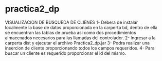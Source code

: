 # practica2_dp


VISUALIZACION DE BUSQUEDA DE CLIENES
1- Debera de instalar localmente la base de datos proporcionada en la carperta bd, dentro de ella
se encuentran las tablas de prueba asi como dos procedimientos almacenados necesarios para las llamadas del controlador.
2- Ingresar a la carperta dist y ejecutar el archivo Practica2_dp.jar
3- Podra realizar una insercion de cliente proporcionando todos los campos requeridos.
4- Para buscar un cliente es requerido proporcionar el id del mismo.

